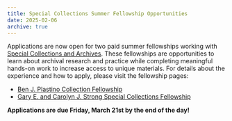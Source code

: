 ```yaml
---
title: Special Collections Summer Fellowship Opportunities
date: 2025-02-06
archive: true
---
```


Applications are now open for two paid summer fellowships working with [Special Collections and Archives](https://www.lib.uidaho.edu/special-collections/).
These fellowships are opportunities to learn about archival research and practice while completing meaningful hands-on work to increase access to unique materials.
For details about the experience and how to apply, please visit the fellowship pages:

- [Ben J. Plastino Collection Fellowship](https://www.lib.uidaho.edu/fellowships/plastino.html)
- [Gary E. and Carolyn J. Strong Special Collections Fellowship](https://www.lib.uidaho.edu/fellowships/strong.html)

**Applications are due Friday, March 21st by the end of the day!**
